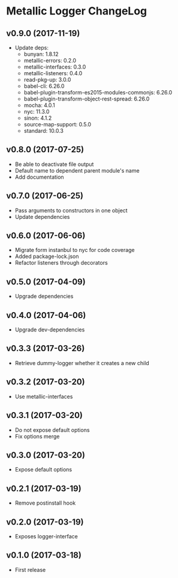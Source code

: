 # Metallic Logger ChangeLog

## v0.9.0 (2017-11-19)

 - Update deps:
   + bunyan: 1.8.12
   + metallic-errors: 0.2.0
   + metallic-interfaces: 0.3.0
   + metallic-listeners: 0.4.0
   + read-pkg-up: 3.0.0
   + babel-cli: 6.26.0
   + babel-plugin-transform-es2015-modules-commonjs: 6.26.0
   + babel-plugin-transform-object-rest-spread: 6.26.0
   + mocha: 4.0.1
   + nyc: 11.3.0
   + sinon: 4.1.2
   + source-map-support: 0.5.0
   + standard: 10.0.3


## v0.8.0 (2017-07-25)

 - Be able to deactivate file output
 - Default name to dependent parent module's name
 - Add documentation


## v0.7.0 (2017-06-25)

 - Pass arguments to constructors in one object
 - Update dependencies


## v0.6.0 (2017-06-06)

 - Migrate form instanbul to nyc for code coverage
 - Added package-lock.json
 - Refactor listeners through decorators

## v0.5.0 (2017-04-09)

 - Upgrade dependencies


## v0.4.0 (2017-04-06)

 - Upgrade dev-dependencies


## v0.3.3 (2017-03-26)

 - Retrieve dummy-logger whether it creates a new child


## v0.3.2 (2017-03-20)

 - Use metallic-interfaces


## v0.3.1 (2017-03-20)

 - Do not expose default options
 - Fix options merge


## v0.3.0 (2017-03-20)

 - Expose default options


## v0.2.1 (2017-03-19)

 - Remove postinstall hook


## v0.2.0 (2017-03-19)

 - Exposes logger-interface


## v0.1.0 (2017-03-18)

 - First release

